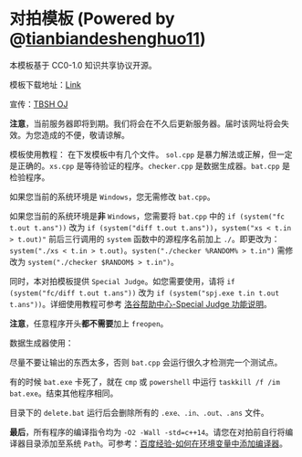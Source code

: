 # 对拍模板 (Powered by @[tianbiandeshenghuo11](https://www.luogu.com.cn/user/752485))

本模板基于 CC0-1.0 知识共享协议开源。

模板下载地址：[Link](https://github.com/tianbiandeshenghuo/Beet_Matching_template)

宣传：[TBSH OJ](http://123.57.5.69)

**注意**，当前服务器即将到期。我们将会在不久后更新服务器。届时该网址将会失效。为您造成的不便，敬请谅解。

模板使用教程：
在下发模板中有几个文件。 `sol.cpp` 是暴力解法或正解，但一定是正确的。`xs.cpp` 是等待验证的程序。`checker.cpp` 是数据生成器。`bat.cpp` 是检验程序。

如果您当前的系统环境是 `Windows`，您无需修改 `bat.cpp`。

如果您当前的系统环境是**非** `Windows`，您需要将 `bat.cpp` 中的 `if (system("fc t.out t.ans"))` 改为 `if (system("diff t.out t.ans"))`，`system("xs < t.in > t.out)"` 前后三行调用的 `system` 函数中的源程序名前加上 `./`。即更改为：`system("./xs < t.in > t.out)`。`systen("./checker %RANDOM% > t.in")` 需修改为 `system("./checker $RANDOM$ > t.in")`。

同时，本对拍模板提供 `Special Judge`。如您需要使用，请将 `if (system("fc/diff t.out t.ans"))` 改为 `if (system("spj.exe t.in t.out t.ans"))`。详细使用教程可参考 [洛谷帮助中心-Special Judge 功能说明](https://help.luogu.com.cn/manual/luogu/problem/special-judge)。

**注意**，任意程序开头**都不需要**加上 `freopen`。

数据生成器使用：

尽量不要让输出的东西太多，否则 `bat.cpp` 会运行很久才检测完一个测试点。

有的时候 `bat.exe` 卡死了，就在 `cmp` 或 `powershell` 中运行 `taskkill /f /im bat.exe`。结束其他程序相同。

目录下的 `delete.bat` 运行后会删除所有的 `.exe、.in、.out、.ans` 文件。

**最后**，所有程序的编译指令均为 `-O2 -Wall -std=c++14`。请您在对拍前自行将编译器目录添加至系统 `Path`。可参考：[百度经验-如何在环境变量中添加编译器](https://jingyan.baidu.com/article/b2c186c80a45b2c46ef6ff15.html)。

